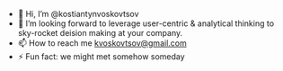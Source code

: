 - 👋 Hi, I’m @kostiantynvoskovtsov
- 💞️ I’m looking forward to leverage user-centric & analytical thinking to sky-rocket deision making at your company.
- 📫 How to reach me kvoskovtsov@gmail.com
- ⚡ Fun fact: we might met somehow someday 

<!---
kostiantynvoskovtsov/kostiantynvoskovtsov is a ✨ special ✨ repository because its `README.md` (this file) appears on your GitHub profile.
You can click the Preview link to take a look at your changes.
--->
